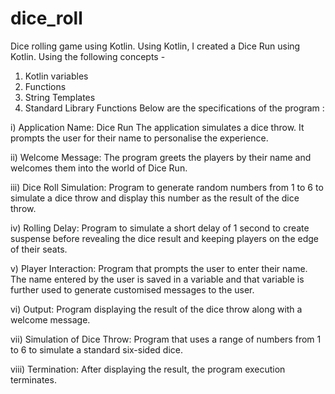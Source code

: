# dice_roll
Dice rolling game using Kotlin. 
Using Kotlin, I created a Dice Run using Kotlin. Using the following concepts -
1. Kotlin variables
2. Functions
3. String Templates
4. Standard Library Functions
Below are the specifications of the program : 

i) Application Name: Dice Run
The application simulates a dice throw. It prompts the user for their name to personalise the experience.

ii) Welcome Message:
The program greets the players by their name and welcomes them into the world of Dice Run.

iii) Dice Roll Simulation:
Program to generate random numbers from 1 to 6 to simulate a dice throw and display this number as the result of the dice throw.

iv) Rolling Delay:
Program to simulate a short delay of 1 second to create suspense before revealing the dice result and keeping players on the edge of their seats.

v) Player Interaction:
Program that prompts the user to enter their name. The name entered by the user is saved in a variable and that variable is further used to generate customised messages to the user.

vi) Output:
Program displaying the result of the dice throw along with a welcome message.

vii) Simulation of Dice Throw:
Program that uses a range of numbers from 1 to 6 to simulate a standard six-sided dice.

viii) Termination:
After displaying the result, the program execution terminates.

